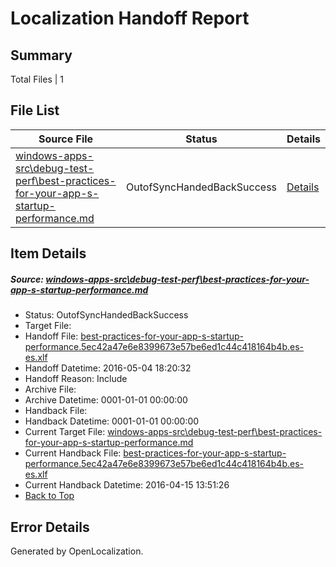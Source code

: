 # <a name='report-top'></a> Localization Handoff Report

## Summary
 Total Files | 1

## File List
 Source File | Status | Details 
 ----------- | ------ | ------- 
 [windows-apps-src\debug-test-perf\best-practices-for-your-app-s-startup-performance.md](https://github.com/Microsoft/windows-apps/blob/05c3dfe3a8dc8b73967c1a7d53813f416d20cd73/windows-apps-src/debug-test-perf/best-practices-for-your-app-s-startup-performance.md) | OutofSyncHandedBackSuccess | [Details](#55228bca09d4458483f4ec76495c9ea6c74ff0641907)

## Item Details
##### <a name='55228bca09d4458483f4ec76495c9ea6c74ff0641907'></a> Source: [windows-apps-src\debug-test-perf\best-practices-for-your-app-s-startup-performance.md](https://github.com/Microsoft/windows-apps/blob/05c3dfe3a8dc8b73967c1a7d53813f416d20cd73/windows-apps-src/debug-test-perf/best-practices-for-your-app-s-startup-performance.md)
* Status: OutofSyncHandedBackSuccess
* Target File: 
* Handoff File: [best-practices-for-your-app-s-startup-performance.5ec42a47e6e8399673e57be6ed1c44c418164b4b.es-es.xlf](https://github.com/Microsoft/WDG.handoff/blob/e50541c544ded961e8915aa2b19dfa776808be1a/ol-handoff/Microsoft/windows-apps.es-es/master/best-practices-for-your-app-s-startup-performance.5ec42a47e6e8399673e57be6ed1c44c418164b4b.es-es.xlf)
* Handoff Datetime: 2016-05-04 18:20:32
* Handoff Reason: Include
* Archive File: 
* Archive Datetime: 0001-01-01 00:00:00
* Handback File: 
* Handback Datetime: 0001-01-01 00:00:00
* Current Target File: [windows-apps-src\debug-test-perf\best-practices-for-your-app-s-startup-performance.md](https://github.com/Microsoft/windows-apps.es-es/blob/2fc4e3dd77794ecd0126027e25d1bd8f0b53f10f/windows-apps-src/debug-test-perf/best-practices-for-your-app-s-startup-performance.md)
* Current Handback File: [best-practices-for-your-app-s-startup-performance.5ec42a47e6e8399673e57be6ed1c44c418164b4b.es-es.xlf](https://github.com/Microsoft/WDG.handback/blob/85886dfea9b9dfc1a03c6b2f970443bc94a0f2b1/ol-handback/Microsoft/windows-apps.es-es/master/best-practices-for-your-app-s-startup-performance.5ec42a47e6e8399673e57be6ed1c44c418164b4b.es-es.xlf)
* Current Handback Datetime: 2016-04-15 13:51:26
* [Back to Top](#report-top)


## Error Details

Generated by OpenLocalization.
